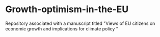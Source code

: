 # Growth-optimism-in-the-EU
Repository associated with a manuscript titled "Views of EU citizens on economic growth and implications for climate policy "
